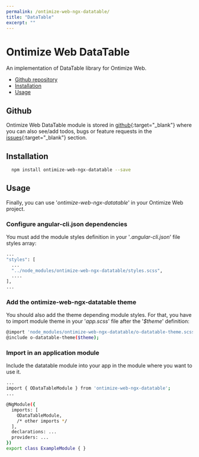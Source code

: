 ```yaml
---
permalink: /ontimize-web-ngx-datatable/
title: "DataTable"
excerpt: ""
---
```


# Ontimize Web DataTable

An implementation of DataTable library for Ontimize Web.

* [Github repository](#github)
* [Installation](#installation)
* [Usage](#usage)

## Github
Ontimize Web DataTable module is stored in [github](https://github.com/OntimizeWeb/ontimize-web-ngx-datatable){:target="_blank"} where you can also see/add todos, bugs or feature requests in the [issues](https://github.com/OntimizeWeb/ontimize-web-ngx-datatable/issues){:target="_blank"} section.


## Installation

```bash
  npm install ontimize-web-ngx-datatable --save
```

## Usage

Finally, you can use '*ontimize-web-ngx-datatable*' in your Ontimize Web project.

### Configure angular-cli.json dependencies

You must add the module styles definition in your '*.angular-cli.json*' file styles array:

```bash
...
"styles": [
  ...
  "../node_modules/ontimize-web-ngx-datatable/styles.scss",
  ....
],
...
```

### Add the ontimize-web-ngx-datatable theme

You should also add the theme depending module styles. For that, you have to import module theme in your '*app.scss*' file after the '*$theme*' definition:

```bash
@import 'node_modules/ontimize-web-ngx-datatable/o-datatable-theme.scss';
@include o-datatable-theme($theme);
```

### Import in an application module

Include the datatable module into your app in the module where you want to use it.

```bash
...
import { ODataTableModule } from 'ontimize-web-ngx-datatable';
...

@NgModule({
  imports: [
    ODataTableModule,
    /* other imports */
  ],
  declarations: ...
  providers: ...
})
export class ExampleModule { }
```

